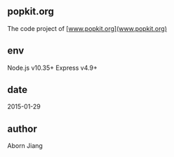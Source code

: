 ## popkit.org
The code project of [www.popkit.org](www.popkit.org)

## env
Node.js v10.35+
Express v4.9+

## date
2015-01-29

## author
Aborn Jiang
